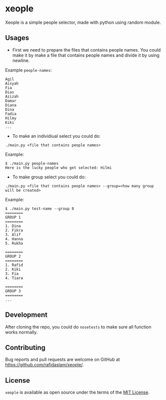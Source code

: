 # xeople

Xeople is a simple people selector, made with python using random module.

## Usages

- First we need to prepare the files that contains people names. You could make
it by make a file that contains people names and divide it by using newline.

Example `people-names`:
```
Agil
Aisyah
Fia
Dias
Azizah
Damar
Diana
Dina
Fadia
Hilmy
Kiki
...
```

- To make an individiual select you could do:

```
./main.py <file that contains people names>
```

Example:
```
$ ./main.py people-names
Here is the lucky people who get selected: Hilmi
```

- To make group select you could do:
```
./main.py <file that contains people names> --group=<how many group will be created>
```

Example:
```
$ ./main.py test-name --group 8
========
GROUP 1
========
1. Dina
2. Fikra
3. Alif
4. Hanna
5. Rukha

========
GROUP 2
========
1. Rafid
2. Kiki
3. Fia
4. Tiara

========
GROUP 3
========
...
```

## Development

After cloning the repo, you could do `nosetests` to make sure all function works
normally.

## Contributing

Bug reports and pull requests are welcome on GitHub at https://github.com/rafidaslam/xeople/.

## License

`xeople` is available as open source under the terms of the [MIT License](http://opensource.org/licenses/MIT).
